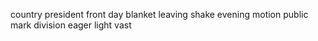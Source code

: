country president front day blanket leaving shake evening motion public mark division eager light vast
